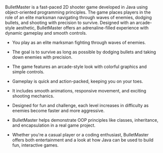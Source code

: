 BulletMaster is a fast-paced 2D shooter game developed in Java using object-oriented programming principles. The game places players in the role of an elite marksman navigating through waves of enemies, dodging bullets, and shooting with precision to survive. Designed with an arcade-style aesthetic, BulletMaster offers an adrenaline-filled experience with dynamic gameplay and smooth controls.

- You play as an elite marksman fighting through waves of enemies.

- The goal is to survive as long as possible by dodging bullets and taking down enemies with precision.

- The game features an arcade-style look with colorful graphics and simple controls.

- Gameplay is quick and action-packed, keeping you on your toes.

- It includes smooth animations, responsive movement, and exciting shooting mechanics.

- Designed for fun and challenge, each level increases in difficulty as enemies become faster and more aggressive.

- BulletMaster helps demonstrate OOP principles like classes, inheritance, and encapsulation in a real game project.

* Whether you're a casual player or a coding enthusiast, BulletMaster offers both entertainment and a look at how Java can be used to build fun, interactive games.
